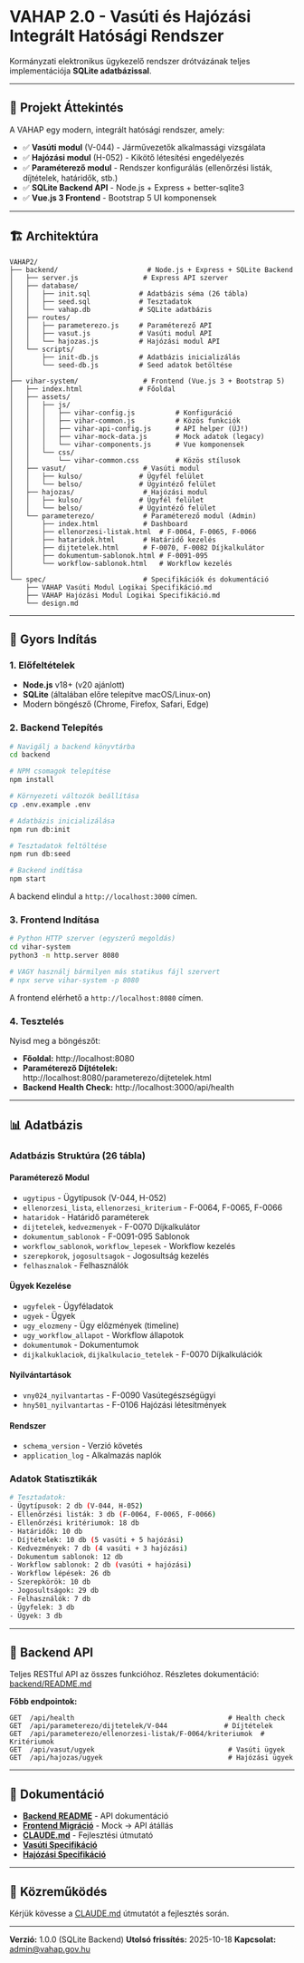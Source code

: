 # VAHAP 2.0 - Vasúti és Hajózási Integrált Hatósági Rendszer

Kormányzati elektronikus ügykezelő rendszer drótvázának teljes implementációja **SQLite adatbázissal**.

---

## 🎯 Projekt Áttekintés

A VAHAP egy modern, integrált hatósági rendszer, amely:

- ✅ **Vasúti modul** (V-044) - Járművezetők alkalmassági vizsgálata
- ✅ **Hajózási modul** (H-052) - Kikötő létesítési engedélyezés
- ✅ **Paraméterező modul** - Rendszer konfigurálás (ellenőrzési listák, díjtételek, határidők, stb.)
- ✅ **SQLite Backend API** - Node.js + Express + better-sqlite3
- ✅ **Vue.js 3 Frontend** - Bootstrap 5 UI komponensek

---

## 🏗️ Architektúra

```
VAHAP2/
├── backend/                      # Node.js + Express + SQLite Backend
│   ├── server.js                # Express API szerver
│   ├── database/
│   │   ├── init.sql            # Adatbázis séma (26 tábla)
│   │   ├── seed.sql            # Tesztadatok
│   │   └── vahap.db            # SQLite adatbázis
│   ├── routes/
│   │   ├── parameterezo.js     # Paraméterező API
│   │   ├── vasut.js            # Vasúti modul API
│   │   └── hajozas.js          # Hajózási modul API
│   └── scripts/
│       ├── init-db.js          # Adatbázis inicializálás
│       └── seed-db.js          # Seed adatok betöltése
│
├── vihar-system/                # Frontend (Vue.js 3 + Bootstrap 5)
│   ├── index.html              # Főoldal
│   ├── assets/
│   │   ├── js/
│   │   │   ├── vihar-config.js          # Konfiguráció
│   │   │   ├── vihar-common.js          # Közös funkciók
│   │   │   ├── vihar-api-config.js      # API helper (ÚJ!)
│   │   │   ├── vihar-mock-data.js       # Mock adatok (legacy)
│   │   │   └── vihar-components.js      # Vue komponensek
│   │   └── css/
│   │       └── vihar-common.css         # Közös stílusok
│   ├── vasut/                   # Vasúti modul
│   │   ├── kulso/              # Ügyfél felület
│   │   └── belso/              # Ügyintéző felület
│   ├── hajozas/                 # Hajózási modul
│   │   ├── kulso/              # Ügyfél felület
│   │   └── belso/              # Ügyintéző felület
│   └── parameterezo/            # Paraméterező modul (Admin)
│       ├── index.html           # Dashboard
│       ├── ellenorzesi-listak.html  # F-0064, F-0065, F-0066
│       ├── hataridok.html       # Határidő kezelés
│       ├── dijtetelek.html      # F-0070, F-0082 Díjkalkulátor
│       ├── dokumentum-sablonok.html # F-0091-095
│       └── workflow-sablonok.html   # Workflow kezelés
│
└── spec/                        # Specifikációk és dokumentáció
    ├── VAHAP Vasúti Modul Logikai Specifikáció.md
    ├── VAHAP Hajózási Modul Logikai Specifikáció.md
    └── design.md
```

---

## 🚀 Gyors Indítás

### 1. Előfeltételek

- **Node.js** v18+ (v20 ajánlott)
- **SQLite** (általában előre telepítve macOS/Linux-on)
- Modern böngésző (Chrome, Firefox, Safari, Edge)

### 2. Backend Telepítés

```bash
# Navigálj a backend könyvtárba
cd backend

# NPM csomagok telepítése
npm install

# Környezeti változók beállítása
cp .env.example .env

# Adatbázis inicializálása
npm run db:init

# Tesztadatok feltöltése
npm run db:seed

# Backend indítása
npm start
```

A backend elindul a `http://localhost:3000` címen.

### 3. Frontend Indítása

```bash
# Python HTTP szerver (egyszerű megoldás)
cd vihar-system
python3 -m http.server 8080

# VAGY használj bármilyen más statikus fájl szervert
# npx serve vihar-system -p 8080
```

A frontend elérhető a `http://localhost:8080` címen.

### 4. Tesztelés

Nyisd meg a böngészőt:

- **Főoldal:** http://localhost:8080
- **Paraméterező Díjtételek:** http://localhost:8080/parameterezo/dijtetelek.html
- **Backend Health Check:** http://localhost:3000/api/health

---

## 📊 Adatbázis

### Adatbázis Struktúra (26 tábla)

#### Paraméterező Modul
- `ugytipus` - Ügytípusok (V-044, H-052)
- `ellenorzesi_lista`, `ellenorzesi_kriterium` - F-0064, F-0065, F-0066
- `hataridok` - Határidő paraméterek
- `dijtetelek`, `kedvezmenyek` - F-0070 Díjkalkulátor
- `dokumentum_sablonok` - F-0091-095 Sablonok
- `workflow_sablonok`, `workflow_lepesek` - Workflow kezelés
- `szerepkorok`, `jogosultsagok` - Jogosultság kezelés
- `felhasznalok` - Felhasználók

#### Ügyek Kezelése
- `ugyfelek` - Ügyféladatok
- `ugyek` - Ügyek
- `ugy_elozmeny` - Ügy előzmények (timeline)
- `ugy_workflow_allapot` - Workflow állapotok
- `dokumentumok` - Dokumentumok
- `dijkalkuklaciok`, `dijkalkulacio_tetelek` - F-0070 Díjkalkulációk

#### Nyilvántartások
- `vny024_nyilvantartas` - F-0090 Vasútegészségügyi
- `hny501_nyilvantartas` - F-0106 Hajózási létesítmények

#### Rendszer
- `schema_version` - Verzió követés
- `application_log` - Alkalmazás naplók

### Adatok Statisztikák

```bash
# Tesztadatok:
- Ügytípusok: 2 db (V-044, H-052)
- Ellenőrzési listák: 3 db (F-0064, F-0065, F-0066)
- Ellenőrzési kritériumok: 18 db
- Határidők: 10 db
- Díjtételek: 10 db (5 vasúti + 5 hajózási)
- Kedvezmények: 7 db (4 vasúti + 3 hajózási)
- Dokumentum sablonok: 12 db
- Workflow sablonok: 2 db (vasúti + hajózási)
- Workflow lépések: 26 db
- Szerepkörök: 10 db
- Jogosultságok: 29 db
- Felhasználók: 7 db
- Ügyfelek: 3 db
- Ügyek: 3 db
```

---

## 🔌 Backend API

Teljes RESTful API az összes funkcióhoz. Részletes dokumentáció: [backend/README.md](backend/README.md)

**Főbb endpointok:**

```
GET  /api/health                                      # Health check
GET  /api/parameterezo/dijtetelek/V-044              # Díjtételek
GET  /api/parameterezo/ellenorzesi-listak/F-0064/kriteriumok  # Kritériumok
GET  /api/vasut/ugyek                                 # Vasúti ügyek
GET  /api/hajozas/ugyek                               # Hajózási ügyek
```

---

## 📖 Dokumentáció

- **[Backend README](backend/README.md)** - API dokumentáció
- **[Frontend Migráció](backend/FRONTEND_MIGRATION.md)** - Mock → API átállás
- **[CLAUDE.md](CLAUDE.md)** - Fejlesztési útmutató
- **[Vasúti Specifikáció](spec/VAHAP%20Vasúti%20Modul%20Logikai%20Specifikáció.md)**
- **[Hajózási Specifikáció](spec/VAHAP%20Hajózási%20Modul%20Logikai%20Specifikáció.md)**

---

## 🤝 Közreműködés

Kérjük kövesse a [CLAUDE.md](CLAUDE.md) útmutatót a fejlesztés során.

---

**Verzió:** 1.0.0 (SQLite Backend)
**Utolsó frissítés:** 2025-10-18
**Kapcsolat:** admin@vahap.gov.hu
